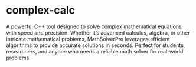 # complex-calc
 A powerful C++ tool designed to solve complex mathematical equations with speed and precision. Whether it’s advanced calculus, algebra, or other intricate mathematical problems, MathSolverPro leverages efficient algorithms to provide accurate solutions in seconds. Perfect for students, researchers, and anyone who needs a reliable math solver for real-world problems.
